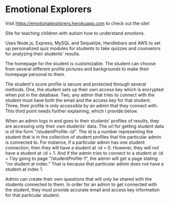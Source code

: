# Emotional Explorers

Visit https://emotionalexplorers.herokuapp.com to check out the site!

Site for teaching children with autism how to understand emotions.

Uses Node.js, Express, MySQL and Sequelize, Handlebars and AWS to set up personalized quiz modules for students to take quizzes and counselors for analyzing their students' results.

The homepage for the student is customizable. The student can choose from several different profile pictures and backgrounds to make their homepage personal to them.

The student's score profile is secure and protected through several methods. One, the student sets up their own access key which is encrypted when put in the database. Two, any admin that tries to connect with the student must have both the email and the access key for that student.  Three, their profile is only accessible by an admin that they connect with. This third point needs further explaining, which I provide below.

When an admin logs in and goes to their students' profiles of results, they are accessing only their own students' data.  The url for getting student data is of the form "/studentProfile-:id". The id is a number representing the student that is in the collection of student profiles that the particular admin is connected to. For instance, if a particular admin has one student connection, then they will have a student at :id = 0. However, they will not have a student at :id = 1. And if the admin tries to connect to a student at :id = 1 by going to page "/studentProfile-1", the admin will get a page stating "no student at index." That is because that particular admin does not have a student at index 1.  

Admin can create their own questions that will only be shared with the students connected to them. In order for an admin to get connected with the student, they must provide accurate email and access key information for that particular student.
